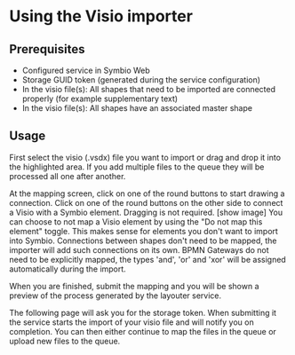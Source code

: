 # Using the Visio importer

## Prerequisites
- Configured service in Symbio Web
- Storage GUID token (generated during the service configuration)
- In the visio file(s): All shapes that need to be imported are connected properly (for example supplementary text)
- In the visio file(s): All shapes have an associated master shape

## Usage

First select the visio (.vsdx) file you want to import or drag and drop it into the highlighted area. If you add multiple files to the queue they will be processed all one after another.

At the mapping screen, click on one of the round buttons to start drawing a connection. Click on one of the round buttons on the other side to connect a Visio with a Symbio element. Dragging is not required. [show image]
You can choose to not map a Visio element by using the "Do not map this element" toggle. This makes sense for elements you don't want to import into Symbio. Connections between shapes don't need to be mapped, the importer will add such connections on its own.
BPMN Gateways do not need to be explicitly mapped, the types 'and', 'or' and 'xor' will be assigned automatically during the import.

When you are finished, submit the mapping and you will be shown a preview of the process generated by the layouter service.

The following page will ask you for the storage token. When submitting it the service starts the import of your visio file and will notify you on completion.
You can then either continue to map the files in the queue or upload new files to the queue.

